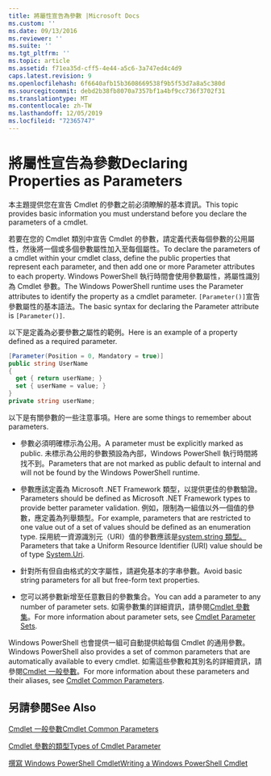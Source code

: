 ```yaml
---
title: 將屬性宣告為參數 |Microsoft Docs
ms.custom: ''
ms.date: 09/13/2016
ms.reviewer: ''
ms.suite: ''
ms.tgt_pltfrm: ''
ms.topic: article
ms.assetid: f71ea35d-cff5-4e44-a5c6-3a747ed4c4d9
caps.latest.revision: 9
ms.openlocfilehash: 6f6640afb15b3608669538f9b5f53d7a8a5c380d
ms.sourcegitcommit: debd2b38fb8070a7357bf1a4bf9cc736f3702f31
ms.translationtype: MT
ms.contentlocale: zh-TW
ms.lasthandoff: 12/05/2019
ms.locfileid: "72365747"
---
```

# <a name="declaring-properties-as-parameters"></a><span data-ttu-id="bc1be-102">將屬性宣告為參數</span><span class="sxs-lookup"><span data-stu-id="bc1be-102">Declaring Properties as Parameters</span></span>

<span data-ttu-id="bc1be-103">本主題提供您在宣告 Cmdlet 的參數之前必須瞭解的基本資訊。</span><span class="sxs-lookup"><span data-stu-id="bc1be-103">This topic provides basic information you must understand before you declare the parameters of a cmdlet.</span></span>

<span data-ttu-id="bc1be-104">若要在您的 Cmdlet 類別中宣告 Cmdlet 的參數，請定義代表每個參數的公用屬性，然後將一個或多個參數屬性加入至每個屬性。</span><span class="sxs-lookup"><span data-stu-id="bc1be-104">To declare the parameters of a cmdlet within your cmdlet class, define the public properties that represent each parameter, and then add one or more Parameter attributes to each property.</span></span> <span data-ttu-id="bc1be-105">Windows PowerShell 執行時間會使用參數屬性，將屬性識別為 Cmdlet 參數。</span><span class="sxs-lookup"><span data-stu-id="bc1be-105">The Windows PowerShell runtime uses the Parameter attributes to identify the property as a cmdlet parameter.</span></span> <span data-ttu-id="bc1be-106">`[Parameter()]`宣告參數屬性的基本語法。</span><span class="sxs-lookup"><span data-stu-id="bc1be-106">The basic syntax for declaring the Parameter attribute is `[Parameter()]`.</span></span>

<span data-ttu-id="bc1be-107">以下是定義為必要參數之屬性的範例。</span><span class="sxs-lookup"><span data-stu-id="bc1be-107">Here is an example of a property defined as a required parameter.</span></span>

```csharp
[Parameter(Position = 0, Mandatory = true)]
public string UserName
{
  get { return userName; }
  set { userName = value; }
}
private string userName;
```

<span data-ttu-id="bc1be-108">以下是有關參數的一些注意事項。</span><span class="sxs-lookup"><span data-stu-id="bc1be-108">Here are some things to remember about parameters.</span></span>

- <span data-ttu-id="bc1be-109">參數必須明確標示為公用。</span><span class="sxs-lookup"><span data-stu-id="bc1be-109">A parameter must be explicitly marked as public.</span></span> <span data-ttu-id="bc1be-110">未標示為公用的參數預設為內部，Windows PowerShell 執行時間將找不到。</span><span class="sxs-lookup"><span data-stu-id="bc1be-110">Parameters that are not marked as public default to internal and will not be found by the Windows PowerShell runtime.</span></span>

- <span data-ttu-id="bc1be-111">參數應該定義為 Microsoft .NET Framework 類型，以提供更佳的參數驗證。</span><span class="sxs-lookup"><span data-stu-id="bc1be-111">Parameters should be defined as Microsoft .NET Framework types to provide better parameter validation.</span></span> <span data-ttu-id="bc1be-112">例如，限制為一組值以外一個值的參數，應定義為列舉類型。</span><span class="sxs-lookup"><span data-stu-id="bc1be-112">For example, parameters that are restricted to one value out of a set of values should be defined as an enumeration type.</span></span> <span data-ttu-id="bc1be-113">採用統一資源識別元（URI）值的參數應該是[system.string 類型。](/dotnet/api/System.Uri)</span><span class="sxs-lookup"><span data-stu-id="bc1be-113">Parameters that take a Uniform Resource Identifier (URI) value should be of type [System.Uri](/dotnet/api/System.Uri).</span></span>

- <span data-ttu-id="bc1be-114">針對所有但自由格式的文字屬性，請避免基本的字串參數。</span><span class="sxs-lookup"><span data-stu-id="bc1be-114">Avoid basic string parameters for all but free-form text properties.</span></span>

- <span data-ttu-id="bc1be-115">您可以將參數新增至任意數目的參數集合。</span><span class="sxs-lookup"><span data-stu-id="bc1be-115">You can add a parameter to any number of parameter sets.</span></span> <span data-ttu-id="bc1be-116">如需參數集的詳細資訊，請參閱[Cmdlet 參數集](./cmdlet-parameter-sets.md)。</span><span class="sxs-lookup"><span data-stu-id="bc1be-116">For more information about parameter sets, see [Cmdlet Parameter Sets](./cmdlet-parameter-sets.md).</span></span>

<span data-ttu-id="bc1be-117">Windows PowerShell 也會提供一組可自動提供給每個 Cmdlet 的通用參數。</span><span class="sxs-lookup"><span data-stu-id="bc1be-117">Windows PowerShell also provides a set of common parameters that are automatically available to every cmdlet.</span></span> <span data-ttu-id="bc1be-118">如需這些參數和其別名的詳細資訊，請參閱[Cmdlet 一般參數](./common-parameter-names.md)。</span><span class="sxs-lookup"><span data-stu-id="bc1be-118">For more information about these parameters and their aliases, see [Cmdlet Common Parameters](./common-parameter-names.md).</span></span>

## <a name="see-also"></a><span data-ttu-id="bc1be-119">另請參閱</span><span class="sxs-lookup"><span data-stu-id="bc1be-119">See Also</span></span>

[<span data-ttu-id="bc1be-120">Cmdlet 一般參數</span><span class="sxs-lookup"><span data-stu-id="bc1be-120">Cmdlet Common Parameters</span></span>](./common-parameter-names.md)

[<span data-ttu-id="bc1be-121">Cmdlet 參數的類型</span><span class="sxs-lookup"><span data-stu-id="bc1be-121">Types of Cmdlet Parameter</span></span>](./types-of-cmdlet-parameters.md)

[<span data-ttu-id="bc1be-122">撰寫 Windows PowerShell Cmdlet</span><span class="sxs-lookup"><span data-stu-id="bc1be-122">Writing a Windows PowerShell Cmdlet</span></span>](./writing-a-windows-powershell-cmdlet.md)
